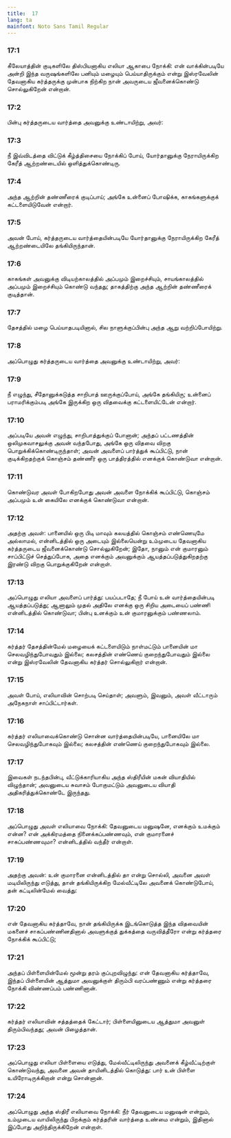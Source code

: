 ```yaml
---
title:  17
lang: ta
mainfont: Noto Sans Tamil Regular
---
```


###  17:1

கீலேயாத்தின் குடிகளிலே திஸ்பியனாகிய எலியா ஆகாபை நோக்கி: என் வாக்கின்படியே அன்றி இந்த வருஷங்களிலே பனியும் மழையும் பெய்யாதிருக்கும் என்று இஸ்ரவேலின் தேவனாகிய கர்த்தருக்கு முன்பாக நிற்கிற நான் அவருடைய ஜீவனைக்கொண்டு சொல்லுகிறேன் என்றான்.

###  17:2

பின்பு கர்த்தருடைய வார்த்தை அவனுக்கு உண்டாயிற்று, அவர்:

###  17:3

நீ இவ்விடத்தை விட்டுக் கீழ்த்திசையை நோக்கிப் போய், யோர்தானுக்கு நேராயிருக்கிற கேரீத் ஆற்றண்டையில் ஒளித்துக்கொண்டிரு.

###  17:4

அந்த ஆற்றின் தண்ணீரைக் குடிப்பாய்; அங்கே உன்னைப் போஷிக்க, காகங்களுக்குக் கட்டளையிடுவேன் என்றார்.

###  17:5

அவன் போய், கர்த்தருடைய வார்த்தையின்படியே யோர்தானுக்கு நேராயிருக்கிற கேரீத் ஆற்றண்டையிலே தங்கியிருந்தான்.

###  17:6

காகங்கள் அவனுக்கு விடியற்காலத்தில் அப்பமும் இறைச்சியும், சாயங்காலத்தில் அப்பமும் இறைச்சியும் கொண்டு வந்தது; தாகத்திற்கு அந்த ஆற்றின் தண்ணீரைக் குடித்தான்.

###  17:7

தேசத்தில் மழை பெய்யாதபடியினால், சில நாளுக்குப்பின்பு அந்த ஆறு வற்றிப்போயிற்று.

###  17:8

அப்பொழுது கர்த்தருடைய வார்த்தை அவனுக்கு உண்டாயிற்று, அவர்:

###  17:9

நீ எழுந்து, சீதோனுக்கடுத்த சாறிபாத் ஊருக்குப்போய், அங்கே தங்கியிரு; உன்னைப் பராமரிக்கும்படி அங்கே இருக்கிற ஒரு விதவைக்கு கட்டளையிட்டேன் என்றார்.

###  17:10

அப்படியே அவன் எழுந்து, சாறிபாத்துக்குப் போனான்; அந்தப் பட்டணத்தின் ஒலிமுகவாசலுக்கு அவன் வந்தபோது, அங்கே ஒரு விதவை விறகு பொறுக்கிக்கொண்டிருந்தாள்; அவன் அவளைப் பார்த்துக் கூப்பிட்டு, நான் குடிக்கிறதற்குக் கொஞ்சம் தண்ணீர் ஒரு பாத்திரத்தில் எனக்குக் கொண்டுவா என்றான்.

###  17:11

கொண்டுவர அவள் போகிறபோது அவன் அவளை நோக்கிக் கூப்பிட்டு, கொஞ்சம் அப்பமும் உன் கையிலே எனக்குக் கொண்டுவா என்றான்.

###  17:12

அதற்கு அவள்: பானையில் ஒரு பிடி மாவும் கலயத்தில் கொஞ்சம் எண்ணெயுமே அல்லாமல், என்னிடத்தில் ஒரு அடையும் இல்லையென்று உம்முடைய தேவனாகிய கர்த்தருடைய ஜீவனைக்கொண்டு சொல்லுகிறேன்; இதோ, நானும் என் குமாரனும் சாப்பிட்டுச் செத்துப்போக, அதை எனக்கும் அவனுக்கும் ஆயத்தப்படுத்துகிறதற்கு இரண்டு விறகு பொறுக்குகிறேன் என்றாள்.

###  17:13

அப்பொழுது எலியா அவளைப் பார்த்து: பயப்படாதே; நீ போய் உன் வார்த்தையின்படி ஆயத்தப்படுத்து; ஆனாலும் முதல் அதிலே எனக்கு ஒரு சிறிய அடையைப் பண்ணி என்னிடத்தில் கொண்டுவா; பின்பு உனக்கும் உன் குமாரனுக்கும் பண்ணலாம்.

###  17:14

கர்த்தர் தேசத்தின்மேல் மழையைக் கட்டளையிடும் நாள்மட்டும் பானையின் மா செலவழிந்துபோவதும் இல்லை; கலசத்தின் எண்ணெய் குறைந்துபோவதும் இல்லை என்று இஸ்ரவேலின் தேவனாகிய கர்த்தர் சொல்லுகிறார் என்றான்.

###  17:15

அவள் போய், எலியாவின் சொற்படி செய்தாள்; அவளும், இவனும், அவள் வீட்டாரும் அநேகநாள் சாப்பிட்டார்கள்.

###  17:16

கர்த்தர் எலியாவைக்கொண்டு சொன்ன வார்த்தையின்படியே, பானையிலே மா செலவழிந்துபோகவும் இல்லை; கலசத்தின் எண்ணெய் குறைந்துபோகவும் இல்லை.

###  17:17

இவைகள் நடந்தபின்பு, வீட்டுக்காரியாகிய அந்த ஸ்திரீயின் மகன் வியாதியில் விழுந்தான்; அவனுடைய சுவாசம் போகுமட்டும் அவனுடைய வியாதி அதிகரித்துக்கொண்டே இருந்தது.

###  17:18

அப்பொழுது அவள் எலியாவை நோக்கி: தேவனுடைய மனுஷனே, எனக்கும் உமக்கும் என்ன? என் அக்கிரமத்தை நினைக்கப்பண்ணவும், என் குமாரனைச் சாகப்பண்ணவுமா? என்னிடத்தில் வந்தீர் என்றாள்.

###  17:19

அதற்கு அவன்: உன் குமாரனை என்னிடத்தில் தா என்று சொல்லி, அவனை அவள் மடியிலிருந்து எடுத்து, தான் தங்கியிருக்கிற மேல்வீட்டிலே அவனைக் கொண்டுபோய், தன் கட்டிலின்மேல் வைத்து:

###  17:20

என் தேவனாகிய கர்த்தாவே, நான் தங்கியிருக்க இடங்கொடுத்த இந்த விதவையின் மகனைச் சாகப்பண்ணினதினால் அவளுக்குத் துக்கத்தை வருவித்தீரோ என்று கர்த்தரை நோக்கிக் கூப்பிட்டு;

###  17:21

அந்தப் பிள்ளையின்மேல் மூன்று தரம் குப்புறவிழுந்து: என் தேவனாகிய கர்த்தாவே, இந்தப் பிள்ளையின் ஆத்துமா அவனுக்குள் திரும்பி வரப்பண்ணும் என்று கர்த்தரை நோக்கி விண்ணப்பம் பண்ணினான்.

###  17:22

கர்த்தர் எலியாவின் சத்தத்தைக் கேட்டார்; பிள்ளையினுடைய ஆத்துமா அவனுள் திரும்பிவந்தது; அவன் பிழைத்தான்.

###  17:23

அப்பொழுது எலியா பிள்ளையை எடுத்து, மேல்வீட்டிலிருந்து அவனைக் கீழ்வீட்டிற்குள் கொண்டுவந்து, அவனை அவன் தாயினிடத்தில் கொடுத்து: பார் உன் பிள்ளை உயிரோடிருக்கிறான் என்று சொன்னான்.

###  17:24

அப்பொழுது அந்த ஸ்திரீ எலியாவை நோக்கி: நீர் தேவனுடைய மனுஷன் என்றும், உம்முடைய வாயிலிருந்து பிறக்கும் கர்த்தரின் வார்த்தை உண்மை என்றும், இதினால் இப்போது அறிந்திருக்கிறேன் என்றாள்.


